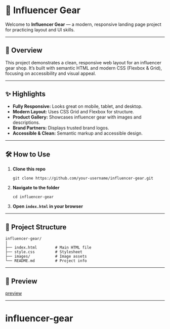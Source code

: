 ﻿# 🎒 Influencer Gear

Welcome to **Influencer Gear** — a modern, responsive landing page project for practicing layout and UI skills.

---

## 🚀 Overview

This project demonstrates a clean, responsive web layout for an influencer gear shop. It’s built with semantic HTML and modern CSS (Flexbox & Grid), focusing on accessibility and visual appeal.

---

## ✨ Highlights

- **Fully Responsive:** Looks great on mobile, tablet, and desktop.
- **Modern Layout:** Uses CSS Grid and Flexbox for structure.
- **Product Gallery:** Showcases influencer gear with images and descriptions.
- **Brand Partners:** Displays trusted brand logos.
- **Accessible & Clean:** Semantic markup and accessible design.

---

## 🛠️ How to Use

1. **Clone this repo**
   ```
   git clone https://github.com/your-username/influencer-gear.git
   ```
2. **Navigate to the folder**
   ```
   cd influencer-gear
   ```
3. **Open `index.html` in your browser**

---

## 📁 Project Structure

```
influencer-gear/
│
├── index.html        # Main HTML file
├── style.css         # Stylesheet
├── images/           # Image assets
└── README.md         # Project info
```

---

## 📸 Preview

[preview](Design/influencer-gears.png)

---
# influencer-gear


